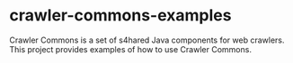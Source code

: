 crawler-commons-examples
========================

Crawler Commons is a set of s4hared Java components for web crawlers. This project provides examples of how to use Crawler Commons. 
